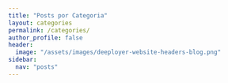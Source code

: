 ```yaml
---
title: "Posts por Categoria"
layout: categories
permalink: /categories/
author_profile: false
header:
  image: "/assets/images/deeployer-website-headers-blog.png"
sidebar:
  nav: "posts"
---
```

